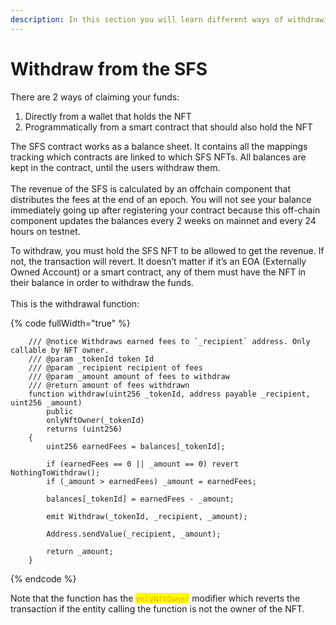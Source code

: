 ```yaml
---
description: In this section you will learn different ways of withdrawing from the SFS.
---
```


# Withdraw from the SFS

There are 2 ways of claiming your funds:

1. Directly from a wallet that holds the NFT
2. Programmatically from a smart contract that should also hold the NFT

The SFS contract works as a balance sheet. It contains all the mappings tracking which contracts are linked to which SFS NFTs. All balances are kept in the contract, until the users withdraw them.\
\
The revenue of the SFS is calculated by an offchain component that distributes the fees at the end of an epoch. You will not see your balance immediately going up after registering your contract because this off-chain component updates the balances every 2 weeks on mainnet and every 24 hours on testnet.

To withdraw, you must hold the SFS NFT to be allowed to get the revenue. If not, the transaction will revert. It doesn’t matter if it’s an EOA (Externally Owned Account) or a smart contract, any of them must have the NFT in their balance in order to withdraw the funds.\
\
This is the withdrawal function:

{% code fullWidth="true" %}
```solidity
    /// @notice Withdraws earned fees to `_recipient` address. Only callable by NFT owner.
    /// @param _tokenId token Id
    /// @param _recipient recipient of fees
    /// @param _amount amount of fees to withdraw
    /// @return amount of fees withdrawn
    function withdraw(uint256 _tokenId, address payable _recipient, uint256 _amount)
        public
        onlyNftOwner(_tokenId)
        returns (uint256)
    {
        uint256 earnedFees = balances[_tokenId];

        if (earnedFees == 0 || _amount == 0) revert NothingToWithdraw();
        if (_amount > earnedFees) _amount = earnedFees;

        balances[_tokenId] = earnedFees - _amount;

        emit Withdraw(_tokenId, _recipient, _amount);

        Address.sendValue(_recipient, _amount);

        return _amount;
    }
```
{% endcode %}

Note that the function has the <mark style="color:orange;">`onlyNftOwner`</mark> modifier which reverts the transaction if the entity calling the function is not the owner of the NFT.
